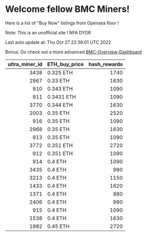 # Welcome fellow BMC Miners!
Here is a list of "Buy Now" listings from Opensea floor !

Note: This is an unofficial site ! NFA DYOR

Last auto update at: Thu Oct 27 22:36:01 UTC 2022

Bonus: Do check out a more advanced [BMC-Overview-Dashboard](https://dune.com/defifunk/BMC-Overview-Dashboard)


|   ultra_miner_id | ETH_buy_price   |   hash_rewards |
|-----------------:|:----------------|---------------:|
|             3438 | 0.325 ETH       |           1740 |
|             2967 | 0.33 ETH        |           1630 |
|              910 | 0.343 ETH       |           1090 |
|              911 | 0.3431 ETH      |           1090 |
|             3770 | 0.344 ETH       |           1630 |
|             2003 | 0.35 ETH        |           2520 |
|              916 | 0.35 ETH        |           1090 |
|             2968 | 0.35 ETH        |           1630 |
|              913 | 0.35 ETH        |           1090 |
|             3772 | 0.351 ETH       |           2720 |
|              912 | 0.351 ETH       |           1090 |
|              914 | 0.4 ETH         |           1090 |
|             3435 | 0.4 ETH         |            990 |
|             3213 | 0.4 ETH         |           1150 |
|             1433 | 0.4 ETH         |           1620 |
|             1371 | 0.4 ETH         |            880 |
|             2406 | 0.4 ETH         |            990 |
|              915 | 0.4 ETH         |           1090 |
|             1538 | 0.4 ETH         |           1630 |
|             1982 | 0.45 ETH        |           2720 |